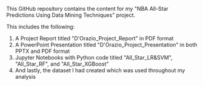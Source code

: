 This GitHub repository contains the content for my "NBA All-Star Predictions Using Data Mining Techniques" project.

This includes the following:
1. A Project Report titled "D'Orazio_Project_Report" in PDF format
2. A PowerPoint Presentation titled "D'Orazio_Project_Presentation" in both PPTX and PDF format
3. Jupyter Notebooks with Python code titled "All_Star_LR&SVM", "All_Star_RF", and "All_Star_XGBoost"
4. And lastly, the dataset I had created which was used throughout my analysis

